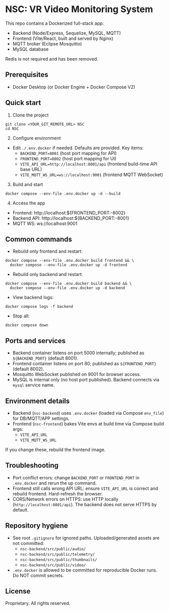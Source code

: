 # NSC: VR Video Monitoring System

This repo contains a Dockerized full-stack app:
- Backend (Node/Express, Sequelize, MySQL, MQTT)
- Frontend (Vite/React, built and served by Nginx)
- MQTT broker (Eclipse Mosquitto)
- MySQL database

Redis is not required and has been removed.

## Prerequisites
- Docker Desktop (or Docker Engine + Docker Compose V2)

## Quick start
1. Clone the project
```
git clone <YOUR_GIT_REMOTE_URL> NSC
cd NSC
```

2. Configure environment
- Edit `./.env.docker` if needed. Defaults are provided. Key items:
  - `BACKEND_PORT=8001` (host port mapping for API)
  - `FRONTEND_PORT=8002` (host port mapping for UI)
  - `VITE_API_URL=http://localhost:8001/api` (frontend build-time API base URL)
  - `VITE_MQTT_WS_URL=ws://localhost:9001` (frontend MQTT WebSocket)

3. Build and start
```
docker compose --env-file .env.docker up -d --build
```

4. Access the app
- Frontend: http://localhost:${FRONTEND_PORT:-8002}
- Backend API: http://localhost:${BACKEND_PORT:-8001}
- MQTT WS: ws://localhost:9001

## Common commands
- Rebuild only frontend and restart:
```
docker compose --env-file .env.docker build frontend && \
  docker compose --env-file .env.docker up -d frontend
```
- Rebuild only backend and restart:
```
docker compose --env-file .env.docker build backend && \
  docker compose --env-file .env.docker up -d backend
```
- View backend logs:
```
docker compose logs -f backend
```
- Stop all:
```
docker compose down
```

## Ports and services
- Backend container listens on port 5000 internally; published as `${BACKEND_PORT}` (default 8001).
- Frontend container listens on port 80; published as `${FRONTEND_PORT}` (default 8002).
- Mosquitto WebSocket published on 9001 for browser access.
- MySQL is internal only (no host port published). Backend connects via `mysql` service name.

## Environment details
- Backend (`nsc-backend`) uses `.env.docker` (loaded via Compose `env_file`) for DB/MQTT/APP settings.
- Frontend (`nsc-frontend`) bakes Vite envs at build time via Compose build args:
  - `VITE_API_URL`
  - `VITE_MQTT_WS_URL`

If you change these, rebuild the frontend image.

## Troubleshooting
- Port conflict errors: change `BACKEND_PORT` or `FRONTEND_PORT` in `.env.docker` and rerun the up command.
- Frontend still calls wrong API URL: ensure `VITE_API_URL` is correct and rebuild frontend. Hard-refresh the browser.
- CORS/Network errors on HTTPS: use HTTP locally (`http://localhost:8001/api`). The backend does not serve HTTPS by default.

## Repository hygiene
- See root `.gitignore` for ignored paths. Uploaded/generated assets are not committed:
  - `nsc-backend/src/public/audio/`
  - `nsc-backend/src/public/telemetry/`
  - `nsc-backend/src/public/thumbnails/`
  - `nsc-backend/src/public/video/`
- `.env.docker` is allowed to be committed for reproducible Docker runs. Do NOT commit secrets.

## License
Proprietary. All rights reserved.
